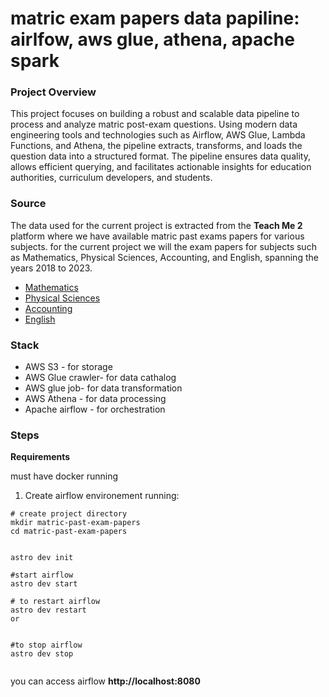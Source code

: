 
# matric exam papers data papiline: airlfow, aws glue, athena, apache spark


### Project Overview
This project focuses on building a robust and scalable data pipeline to process and analyze matric post-exam questions. Using modern data engineering tools and technologies such as Airflow, AWS Glue, Lambda Functions, and Athena, the pipeline extracts, transforms, and loads the question data into a structured format. The pipeline ensures data quality, allows efficient querying, and facilitates actionable insights for education authorities, curriculum developers, and students.


### Source
The data used for the current project is extracted from the **Teach Me 2** platform where we have available matric past exams papers for various subjects. for the current project we will the exam papers for subjects such as Mathematics, Physical Sciences, Accounting, and English, spanning the years 2018 to 2023. 

- [Mathematics](https://s3.af-south-1.amazonaws.com/www.teachme2.com/matric-past-papers/2018-2023-Mathematics.zip)  
- [Physical Sciences](https://s3.af-south-1.amazonaws.com/www.teachme2.com/matric-past-papers/2018-2023-Physical-Sciences.zip)  
- [Accounting](https://s3.af-south-1.amazonaws.com/www.teachme2.com/matric-past-papers/2018-2023-Accounting.zip)  
- [English](https://s3.af-south-1.amazonaws.com/www.teachme2.com/matric-past-papers/2018-2023-English.zip)


### Stack
* AWS S3 - for storage 
* AWS Glue crawler- for data cathalog 
* AWS glue job- for data transformation
* AWS Athena - for data processing
* Apache airflow - for orchestration


### Steps

**Requirements**

must have docker running

1. Create airflow environement running:


```
# create project directory
mkdir matric-past-exam-papers
cd matric-past-exam-papers


astro dev init 

#start airflow
astro dev start

# to restart airflow
astro dev restart
or 


#to stop airflow
astro dev stop


```
you can access airflow **http://localhost:8080**




